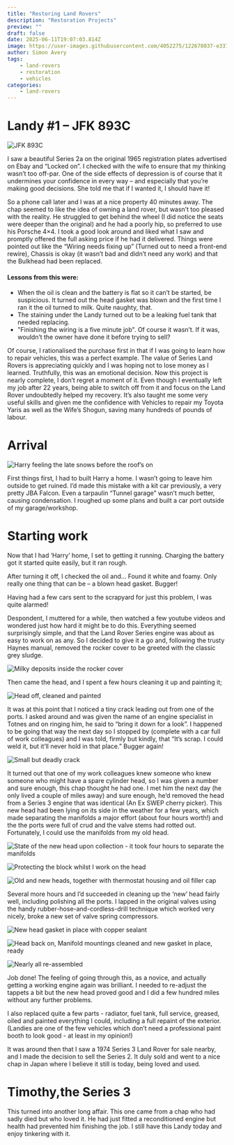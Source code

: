 ```yaml
---
title: "Restoring Land Rovers"
description: "Restoration Projects" 
preview: ""
draft: false
date: 2025-06-11T19:07:03.814Z
image: https://user-images.githubusercontent.com/4052275/122678037-e3376200-d1dc-11eb-9d86-d67be595d72f.jpg
author: Simon Avery
tags: 
    - land-rovers
    - restoration 
    - vehicles
categories:     
    - land-rovers
---
```



# Landy #1 &#8211; JFK 893C  

![JFK 893C](1.jpg)

I saw a beautiful Series 2a on the original 1965 registration plates advertised on Ebay and “Locked on”. I checked with the wife to ensure that my thinking wasn’t too off-par. One of the side effects of depression is of course that it undermines your confidence in every way – and especially that you’re making good decisions. She told me that if I wanted it, I should have it!

So a phone call later and I was at a nice property 40 minutes away. The chap seemed to like the idea of owning a land rover, but wasn’t too pleased with the reality. He struggled to get behind the wheel (I did notice the seats were deeper than the original) and he had a poorly hip, so preferred to use his Porsche 4×4. I took a good look around and liked what I saw and promptly offered the full asking price if he had it delivered. Things were pointed out like the “Wiring needs fixing up” (Turned out to need a front-end rewire), Chassis is okay (it wasn’t bad and didn’t need any work) and that the Bulkhead had been replaced.

#### Lessons from this were:

* When the oil is clean and the battery is flat so it can’t be started, be suspicious. It turned out the head gasket was blown and the first time I ran it the oil turned to milk. Quite naughty, that.
* The staining under the Landy turned out to be a leaking fuel tank that needed replacing. 
* "Finishing the wiring is a five minute job". Of course it wasn’t. If it was, wouldn’t the owner have done it before trying to sell?

Of course, I rationalised the purchase first in that if I was going to learn how to repair vehicles, this was a perfect example. The value of Series Land Rovers is appreciating quickly and I was hoping not to lose money as I learned. Truthfully, this was an emotional decision. Now this project is nearly complete, I don’t regret a moment of it. Even though I eventually left my job after 22 years, being able to switch off from it and focus on the Land Rover undoubtedly helped my recovery. It’s also taught me some very useful skills and given me the confidence with Vehicles to repair my Toyota Yaris as well as the Wife’s Shogun, saving many hundreds of pounds of labour.

# Arrival  

![Harry feeling the late snows before the roof’s on](2.jpg)

First things first, I had to built Harry a home. I wasn’t going to leave him outside to get ruined. I’d made this mistake with a kit car previously, a very pretty JBA Falcon. Even a tarpaulin “Tunnel garage” wasn’t much better, causing condensation. I roughed up some plans and built a car port outside of my garage/workshop.

# Starting work  

Now that I had ‘Harry’ home, I set to getting it running. Charging the battery got it started quite easily, but it ran rough.

After turning it off, I checked the oil and… Found it white and foamy. Only really one thing that can be – a blown head gasket. Bugger!

Having had a few cars sent to the scrapyard for just this problem, I was quite alarmed!

Despondent, I muttered for a while, then watched a few youtube videos and wondered just how hard it might be to do this. Everything seemed surprisingly simple, and that the Land Rover Series engine was about as easy to work on as any. So I decided to give it a go and, following the trusty Haynes manual, removed the rocker cover to be greeted with the classic grey sludge.

![Milky deposits inside the rocker cover](3.jpg)

Then came the head, and I spent a few hours cleaning it up and painting it;

![Head off, cleaned and painted](4.jpg)

It was at this point that I noticed a tiny crack leading out from one of the ports. I asked around and was given the name of an engine specialist in Totnes and on ringing him, he said to “bring it down for a look”. I happened to be going that way the next day so I stopped by (complete with a car full of work colleagues) and I was told, firmly but kindly, that “It’s scrap. I could weld it, but it’ll never hold in that place.” Bugger again!

![Small but deadly crack](5.jpg)

It turned out that one of my work colleagues knew someone who knew someone who might have a spare cylinder head, so I was given a number and sure enough, this chap thought he had one. I met him the next day (he only lived a couple of miles away) and sure enough, he’d removed the head from a Series 3 engine that was identical (An Ex SWEP cherry picker). This new head had been lying on its side in the weather for a few years, which made separating the manifolds a major effort (about four hours worth!) and the the ports were full of crud and the valve stems had rotted out. Fortunately, I could use the manifolds from my old head.

![State of the new head upon collection - it took four hours to separate the manifolds](6.jpg)

![Protecting the block whilst I work on the head](7.jpg)

![Old and new heads, together with thermostat housing and oil filler cap](8.jpg)

Several more hours and I’d succeeded in cleaning up the ‘new’ head fairly well, including polishing all the ports. I lapped in the original valves using the handy rubber-hose-and-cordless-drill technique which worked very nicely, broke a new set of valve spring compressors.

![New head gasket in place with copper sealant](9.jpg)

![Head back on, Manifold mountings cleaned and new gasket in place, ready](10.jpg)

![Nearly all re-assembled](11.jpg)

Job done! The feeling of going through this, as a novice, and actually getting a working engine again was brilliant. I needed to re-adjust the tappets a bit but the new head proved good and I did a few hundred miles without any further problems.

I also replaced quite a few parts - radiator, fuel tank, full service, greased, oiled and painted everything I could, including a full repaint of the exterior. (Landies are one of the few vehicles which don’t need a professional paint booth to look good - at least in my opinion!)

It was around then that I saw a 1974 Series 3 Land Rover for sale nearby, and I made the decision to sell the Series 2. It duly sold and went to a nice chap in Japan where I believe it still is today, being loved and used.

# Timothy,the Series 3  

This turned into another long affair. This one came from a chap who had sadly died but who loved it. He had just fitted a reconditioned engine but health had prevented him finishing the job. I still have this Landy today and enjoy tinkering with it.

 
